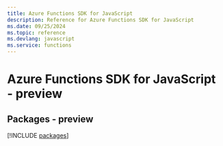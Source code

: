 ```yaml
---
title: Azure Functions SDK for JavaScript
description: Reference for Azure Functions SDK for JavaScript
ms.date: 09/25/2024
ms.topic: reference
ms.devlang: javascript
ms.service: functions
---
```

# Azure Functions SDK for JavaScript - preview
## Packages - preview
[!INCLUDE [packages](functions-index.md)]